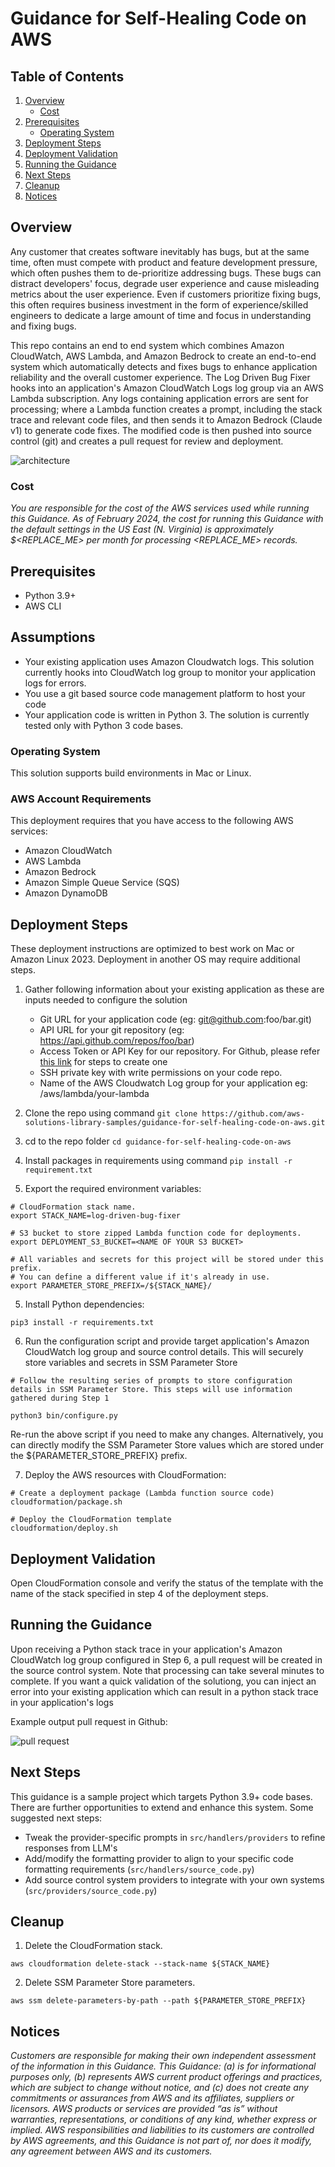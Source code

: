 # Guidance for Self-Healing Code on AWS

## Table of Contents

1. [Overview](#overview)
   - [Cost](#cost)
2. [Prerequisites](#prerequisites)
   - [Operating System](#operating-system)
3. [Deployment Steps](#deployment-steps)
4. [Deployment Validation](#deployment-validation)
5. [Running the Guidance](#running-the-guidance)
6. [Next Steps](#next-steps)
7. [Cleanup](#cleanup)
8. [Notices](#notices)

## Overview

Any customer that creates software inevitably has bugs, but at the same time, often must compete with product and feature development pressure, which often pushes them to de-prioritize addressing bugs. These bugs can distract developers' focus, degrade user experience and cause misleading metrics about the user experience. Even if customers prioritize fixing bugs, this often requires business investment in the form of experience/skilled engineers to dedicate a large amount of time and focus in understanding and fixing bugs.

This repo contains an end to end system which combines Amazon CloudWatch, AWS Lambda, and Amazon Bedrock to create an end-to-end system which automatically detects and fixes bugs to enhance application reliability and the overall customer experience. The Log Driven Bug Fixer hooks into an application's Amazon CloudWatch Logs log group via an AWS Lambda subscription. Any logs containing application errors are sent for processing; where a Lambda function creates a prompt, including the stack trace and relevant code files, and then sends it to Amazon Bedrock (Claude v1) to generate code fixes. The modified code is then pushed into source control (git) and creates a pull request for review and deployment.

![architecture](assets/images/architecture.png)

### Cost

_You are responsible for the cost of the AWS services used while running this Guidance. As of February 2024, the cost for running this Guidance with the default settings in the US East (N. Virginia) is approximately $<REPLACE_ME> per month for processing <REPLACE_ME> records._

## Prerequisites

- Python 3.9+
- AWS CLI

## Assumptions

- Your existing application uses Amazon Cloudwatch logs. This solution currently hooks into CloudWatch log group to monitor your application logs for errors.
- You use a git based source code management platform to host your code
- Your application code is written in Python 3. The solution is currently tested only with Python 3 code bases.

### Operating System

This solution supports build environments in Mac or Linux.

### AWS Account Requirements

This deployment requires that you have access to the following AWS services:

- Amazon CloudWatch
- AWS Lambda
- Amazon Bedrock
- Amazon Simple Queue Service (SQS)
- Amazon DynamoDB

## Deployment Steps

These deployment instructions are optimized to best work on Mac or Amazon Linux 2023. Deployment in another OS may require additional steps.

1. Gather following information about your existing application as these are inputs needed to configure the solution

   - Git URL for your application code (eg: git@github.com:foo/bar.git)
   - API URL for your git repository (eg: https://api.github.com/repos/foo/bar)
   - Access Token or API Key for our repository. For Github, please refer [this link](https://docs.github.com/en/authentication/keeping-your-account-and-data-secure/managing-your-personal-access-tokens) for steps to create one
   - SSH private key with write permissions on your code repo.
   - Name of the AWS Cloudwatch Log group for your application eg: /aws/lambda/your-lambda

2. Clone the repo using command `git clone https://github.com/aws-solutions-library-samples/guidance-for-self-healing-code-on-aws.git`
3. cd to the repo folder `cd guidance-for-self-healing-code-on-aws`
4. Install packages in requirements using command `pip install -r requirement.txt`
5. Export the required environment variables:

```
# CloudFormation stack name.
export STACK_NAME=log-driven-bug-fixer

# S3 bucket to store zipped Lambda function code for deployments.
export DEPLOYMENT_S3_BUCKET=<NAME OF YOUR S3 BUCKET>

# All variables and secrets for this project will be stored under this prefix.
# You can define a different value if it's already in use.
export PARAMETER_STORE_PREFIX=/${STACK_NAME}/
```

5. Install Python dependencies:

```
pip3 install -r requirements.txt
```

6. Run the configuration script and provide target application's Amazon CloudWatch log group and source control details. This will securely store variables and secrets in SSM Parameter Store

```
# Follow the resulting series of prompts to store configuration details in SSM Parameter Store. This steps will use information gathered during Step 1

python3 bin/configure.py
```

Re-run the above script if you need to make any changes. Alternatively, you can directly modify the SSM Parameter Store values which are stored under the ${PARAMETER_STORE_PREFIX} prefix.

7. Deploy the AWS resources with CloudFormation:

```
# Create a deployment package (Lambda function source code)
cloudformation/package.sh

# Deploy the CloudFormation template
cloudformation/deploy.sh
```

## Deployment Validation

Open CloudFormation console and verify the status of the template with the name of the stack specified in step 4 of the deployment steps.

## Running the Guidance

Upon receiving a Python stack trace in your application's Amazon CloudWatch log group configured in Step 6, a pull request will be created in the source control system. Note that processing can take several minutes to complete. If you want a quick validation of the solutiong, you can inject an error into your existing application which can result in a python stack trace in your application's logs

Example output pull request in Github:

![pull request](assets/images/pull_request.png)

## Next Steps

This guidance is a sample project which targets Python 3.9+ code bases. There are further opportunities to extend and enhance this system. Some suggested next steps:

- Tweak the provider-specific prompts in `src/handlers/providers` to refine responses from LLM's
- Add/modify the formatting provider to align to your specific code formatting requirements (`src/handlers/source_code.py`)
- Add source control system providers to integrate with your own systems (`src/providers/source_code.py`)

## Cleanup

1. Delete the CloudFormation stack.

```
aws cloudformation delete-stack --stack-name ${STACK_NAME}
```

2. Delete SSM Parameter Store parameters.

```
aws ssm delete-parameters-by-path --path ${PARAMETER_STORE_PREFIX}
```

## Notices

_Customers are responsible for making their own independent assessment of the information in this Guidance. This Guidance: (a) is for informational purposes only, (b) represents AWS current product offerings and practices, which are subject to change without notice, and (c) does not create any commitments or assurances from AWS and its affiliates, suppliers or licensors. AWS products or services are provided “as is” without warranties, representations, or conditions of any kind, whether express or implied. AWS responsibilities and liabilities to its customers are controlled by AWS agreements, and this Guidance is not part of, nor does it modify, any agreement between AWS and its customers._
